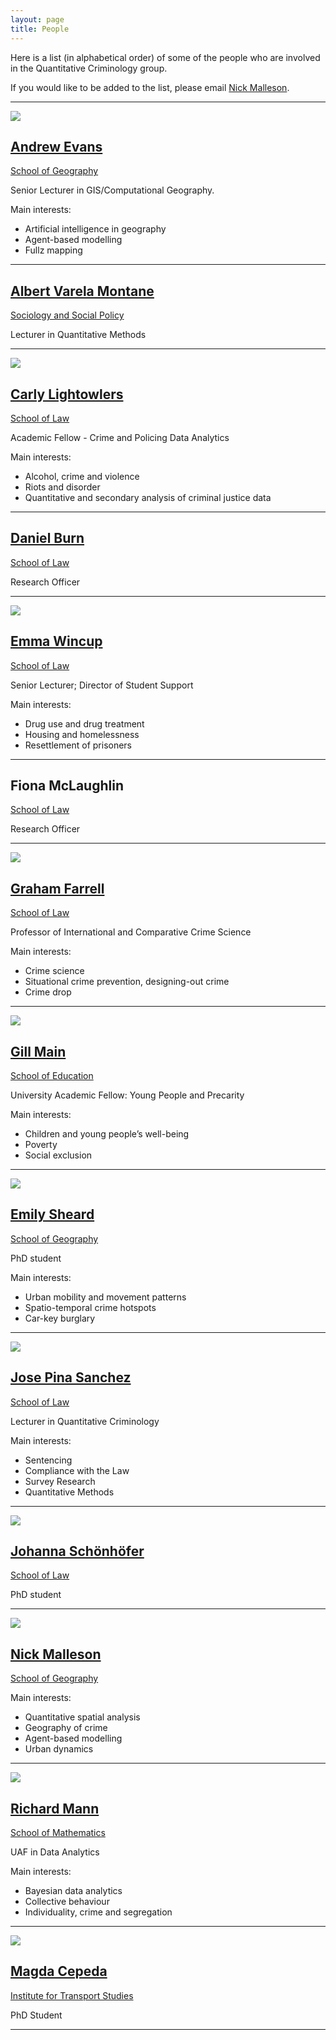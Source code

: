 ```yaml
---
layout: page
title: People
---
```


Here is a list (in alphabetical order) of some of the people who are involved in the Quantitative Criminology group.

<p class="message">If you would like to be added to the list, please email <a href="http://www.geog.leeds.ac.uk/people/n.malleson/">Nick Malleson</a>.</p>


***

<a href="www.geog.leeds.ac.uk/people/a.evans"><img class="staffPicture" src="http://www.geog.leeds.ac.uk/fileadmin/images/geopeople/a.evans.jpg"/></a>

## [Andrew Evans](www.geog.leeds.ac.uk/people/a.evans)

[School of Geography](http://www.geog.leeds.ac.uk/)

Senior Lecturer in GIS/Computational Geography.

Main interests:

 - Artificial intelligence in geography
 - Agent-based modelling
 - Fullz mapping

***

## [Albert Varela Montane](http://www.sociology.leeds.ac.uk/people/staff/varela)

[Sociology and Social Policy](http://www.sociology.leeds.ac.uk/)

Lecturer in Quantitative Methods

***

<a href=""><img class="staffPicture" src="http://www.law.leeds.ac.uk/assets/images/staff/Carly-Lightowlers.JPG"/></a>

## [Carly Lightowlers](http://www.law.leeds.ac.uk/people/staff/lightowlers/)

[School of Law](http://www.law.leeds.ac.uk/)

Academic Fellow - Crime and Policing Data Analytics

Main interests:

 - Alcohol, crime and violence
 - Riots and disorder
 - Quantitative and secondary analysis of criminal justice data

***

## [Daniel Burn](http://www.law.leeds.ac.uk/people/support/burn")

[School of Law](http://www.law.leeds.ac.uk/)

Research Officer

***

<a class="staffPicture" src="http://www.law.leeds.ac.uk/people/staff/wincup/"><img src="http://www.law.leeds.ac.uk/assets/images/staff/wincup-emma.jpg"/></a>
	
## [Emma Wincup](http://www.law.leeds.ac.uk/people/staff/wincup/)

[School of Law](http://www.law.leeds.ac.uk/)

Senior Lecturer; Director of Student Support

Main interests:

 - Drug use and drug treatment
 - Housing and homelessness 
 - Resettlement of prisoners
 
***

## Fiona McLaughlin

[School of Law](http://www.law.leeds.ac.uk/)

Research Officer

***

<a href="http://www.law.leeds.ac.uk/people/staff/farrell"><img class="staffPicture" src="http://www.law.leeds.ac.uk/assets/images/staff/Graham-Farrell.JPG"/></a>

## [Graham Farrell](http://www.law.leeds.ac.uk/people/staff/farrell)

[School of Law](http://www.law.leeds.ac.uk/)

Professor of International and Comparative Crime Science

Main interests:

 - Crime science
 - Situational crime prevention, designing-out crime
 - Crime drop
 
***

<a href="http://www.education.leeds.ac.uk/people/academic/main"><img class="staffPicture" src="http://www.education.leeds.ac.uk/assets/images/staff/Gill_Main_180.jpg"/></a>

## [Gill Main](http://www.education.leeds.ac.uk/people/academic/main)

[School of Education](http://www.education.leeds.ac.uk/)

University Academic Fellow: Young People and Precarity

Main interests:

 - Children and young people’s well-being
 - Poverty
 - Social exclusion

***

<a href="http://www.geog.leeds.ac.uk/people/e.sheard"><img class="staffPicture" src="http://www.geog.leeds.ac.uk/fileadmin/images/geopeople/e.sheard.jpg"/></a>

## [Emily Sheard](http://www.geog.leeds.ac.uk/people/e.sheard)

[School of Geography](http://www.geog.leeds.ac.uk/)

PhD student

Main interests:

 - Urban mobility and movement patterns
 - Spatio-temporal crime hotspots
 - Car-key burglary
	
***

<a href="http://www.law.leeds.ac.uk/people/staff/pina-sanchez/"><img class="staffPicture" src="http://www.law.leeds.ac.uk/assets/images/staff/Jose-Pina-Sanchez.JPG"/></a>
	
## [Jose Pina Sanchez](http://www.law.leeds.ac.uk/people/staff/pina-sanchez/)

[School of Law](http://www.law.leeds.ac.uk/)

Lecturer in Quantitative Criminology

Main interests:

 - Sentencing
 - Compliance with the Law
 - Survey Research
 - Quantitative Methods
 
***

<a href="http://www.law.leeds.ac.uk/people/module-assistants/schonhofer"><img class="staffPicture" src="http://www.law.leeds.ac.uk/assets/images/profiles/Johanna-Schoenhoefer.jpg"/></a>

## [Johanna Schönhöfer](http://www.law.leeds.ac.uk/people/module-assistants/schonhofer)

[School of Law](http://www.law.leeds.ac.uk/)

PhD student

***

<a href="http://www.geog.leeds.ac.uk/people/n.malleson"><img class="staffPicture" src="http://www.geog.leeds.ac.uk/fileadmin/images/geopeople/n.malleson.jpg"/></a>

## [Nick Malleson](http://www.geog.leeds.ac.uk/people/n.malleson)

[School of Geography](http://www.geog.leeds.ac.uk/)

Main interests:

 - Quantitative spatial analysis
 - Geography of crime
 - Agent-based modelling
 - Urban dynamics
 
 ***
 
<a href="http://www.maths.leeds.ac.uk/index.php?id=263&uid=1444"><img class="staffPicture" src="http://www1.maths.leeds.ac.uk/images/maths-staff/Richard_Mann.png"/></a>
	
## [Richard Mann](http://www.maths.leeds.ac.uk/index.php?id=263&uid=1444)

[School of Mathematics](http://www.maths.leeds.ac.uk/)

UAF in Data Analytics

Main interests:

 - Bayesian data analytics 
 - Collective behaviour 
 - Individuality, crime and segregation 

***

<a href="http://www.its.leeds.ac.uk/people/m.cepeda"><img class="staffPicture" src="http://www.its.leeds.ac.uk/fileadmin/templates/assets/img/people/Magda_Cepeda_Zorrilla_140x180.jpg"/></a>

## [Magda Cepeda](http://www.its.leeds.ac.uk/people/m.cepeda)

[Institute for Transport Studies](http://www.its.leeds.ac.uk/)

PhD Student

***

